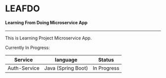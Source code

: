 # LEAFDO

#### Learning From Doing Microservice App

---

This is Learning Project Microservice App.

Currently In Progress:

|   Service    |      language      |   Status    |
| :----------: | :----------------: | :---------: |
| Auth-Service | Java (Spring Boot) | In Progress |

